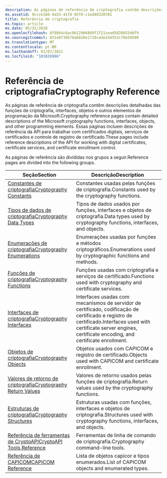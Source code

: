 ```yaml
---
description: As páginas de referência de criptografia contêm descrições detalhadas das funções de criptografia, interfaces, objetos e outros elementos de programação da Microsoft.
ms.assetid: 9ccce1b6-4a53-41fd-92f0-c1ed48320781
title: Referência de criptografia
ms.topic: article
ms.date: 05/31/2018
ms.openlocfilehash: 8f8664c6ac0b12966849f1f21cead5820b55ddf9
ms.sourcegitcommit: 831e8f3db78ab820e1710cede244553c70e50500
ms.translationtype: MT
ms.contentlocale: pt-BR
ms.lasthandoff: 01/07/2021
ms.locfileid: "103826986"
---
```

# <a name="cryptography-reference"></a><span data-ttu-id="0c270-103">Referência de criptografia</span><span class="sxs-lookup"><span data-stu-id="0c270-103">Cryptography Reference</span></span>

<span data-ttu-id="0c270-104">As páginas de referência de criptografia contêm descrições detalhadas das funções de criptografia, interfaces, objetos e outros elementos de programação da Microsoft.</span><span class="sxs-lookup"><span data-stu-id="0c270-104">Cryptography reference pages contain detailed descriptions of the Microsoft cryptography functions, interfaces, objects, and other programming elements.</span></span> <span data-ttu-id="0c270-105">Essas páginas incluem descrições de referência da API para trabalhar com certificados digitais, serviços de certificados e controle de registro de certificado.</span><span class="sxs-lookup"><span data-stu-id="0c270-105">These pages include reference descriptions of the API for working with digital certificates, certificate services, and certificate enrollment control.</span></span>

<span data-ttu-id="0c270-106">As páginas de referência são divididas nos grupos a seguir.</span><span class="sxs-lookup"><span data-stu-id="0c270-106">Reference pages are divided into the following groups.</span></span> 

| <span data-ttu-id="0c270-107">Seção</span><span class="sxs-lookup"><span data-stu-id="0c270-107">Section</span></span>                                                      | <span data-ttu-id="0c270-108">Descrição</span><span class="sxs-lookup"><span data-stu-id="0c270-108">Description</span></span>                                                                                        |
|--------------------------------------------------------------|----------------------------------------------------------------------------------------------------|
| [<span data-ttu-id="0c270-109">Constantes de criptografia</span><span class="sxs-lookup"><span data-stu-id="0c270-109">Cryptography Constants</span></span>](cryptography-constants.md)         | <span data-ttu-id="0c270-110">Constantes usadas pelas funções de criptografia.</span><span class="sxs-lookup"><span data-stu-id="0c270-110">Constants used by the cryptography functions.</span></span>                                                      |
| [<span data-ttu-id="0c270-111">Tipos de dados de criptografia</span><span class="sxs-lookup"><span data-stu-id="0c270-111">Cryptography Data Types</span></span>](cryptography-data-types.md)       | <span data-ttu-id="0c270-112">Tipos de dados usados por funções, interfaces e objetos de criptografia.</span><span class="sxs-lookup"><span data-stu-id="0c270-112">Data types used by cryptography functions, interfaces, and objects.</span></span>                                |
| [<span data-ttu-id="0c270-113">Enumerações de criptografia</span><span class="sxs-lookup"><span data-stu-id="0c270-113">Cryptography Enumerations</span></span>](cryptography-enumerations.md)   | <span data-ttu-id="0c270-114">Enumerações usadas por funções e métodos criptográficos.</span><span class="sxs-lookup"><span data-stu-id="0c270-114">Enumerations used by cryptographic functions and methods.</span></span>                                          |
| [<span data-ttu-id="0c270-115">Funções de criptografia</span><span class="sxs-lookup"><span data-stu-id="0c270-115">Cryptography Functions</span></span>](cryptography-functions.md)         | <span data-ttu-id="0c270-116">Funções usadas com criptografia e serviços de certificado.</span><span class="sxs-lookup"><span data-stu-id="0c270-116">Functions used with cryptography and certificate services.</span></span>                                         |
| [<span data-ttu-id="0c270-117">Interfaces de criptografia</span><span class="sxs-lookup"><span data-stu-id="0c270-117">Cryptography Interfaces</span></span>](cryptography-interfaces.md)       | <span data-ttu-id="0c270-118">Interfaces usadas com mecanismos de servidor de certificado, codificação de certificado e registro de certificado.</span><span class="sxs-lookup"><span data-stu-id="0c270-118">Interfaces used with certificate server engines, certificate encoding, and certificate enrollment.</span></span> |
| [<span data-ttu-id="0c270-119">Objetos de criptografia</span><span class="sxs-lookup"><span data-stu-id="0c270-119">Cryptography Objects</span></span>](cryptography-objects.md)             | <span data-ttu-id="0c270-120">Objetos usados com CAPICOM e registro de certificado.</span><span class="sxs-lookup"><span data-stu-id="0c270-120">Objects used with CAPICOM and certificate enrollment.</span></span>                                              |
| [<span data-ttu-id="0c270-121">Valores de retorno de criptografia</span><span class="sxs-lookup"><span data-stu-id="0c270-121">Cryptography Return Values</span></span>](cryptography-return-values.md) | <span data-ttu-id="0c270-122">Valores de retorno usados pelas funções de criptografia.</span><span class="sxs-lookup"><span data-stu-id="0c270-122">Return values used by the cryptography functions.</span></span>                                                  |
| [<span data-ttu-id="0c270-123">Estruturas de criptografia</span><span class="sxs-lookup"><span data-stu-id="0c270-123">Cryptography Structures</span></span>](cryptography-structures.md)       | <span data-ttu-id="0c270-124">Estruturas usadas com funções, interfaces e objetos de criptografia.</span><span class="sxs-lookup"><span data-stu-id="0c270-124">Structures used with cryptography functions, interfaces, and objects.</span></span>                              |
| [<span data-ttu-id="0c270-125">Referência de ferramentas de CryptoAPI</span><span class="sxs-lookup"><span data-stu-id="0c270-125">CryptoAPI Tools Reference</span></span>](cryptoapi-tools-reference.md)   | <span data-ttu-id="0c270-126">Ferramentas de linha de comando de criptografia.</span><span class="sxs-lookup"><span data-stu-id="0c270-126">Cryptography command-line tools.</span></span>                                                                   |
| [<span data-ttu-id="0c270-127">Referência de CAPICOM</span><span class="sxs-lookup"><span data-stu-id="0c270-127">CAPICOM Reference</span></span>](capicom-reference.md)                   | <span data-ttu-id="0c270-128">Lista de objetos capicor e tipos enumerados.</span><span class="sxs-lookup"><span data-stu-id="0c270-128">List of CAPICOM objects and enumerated types.</span></span>                                                      |



 

 

 



